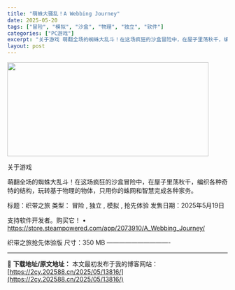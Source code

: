 ```yaml
---
title: "萌蛛大骚乱！A Webbing Journey"
date: 2025-05-20
tags: ["冒险", "模拟", "沙盒", "物理", "独立", "软件"]
categories: ["PC游戏"]
excerpt: "关于游戏 萌翻全场的蜘蛛大乱斗！在这场疯狂的沙盒冒险中，在屋子里荡秋千，编织各种奇特的结构，玩转基于物理的物体，只用你的蛛网和智慧完成各种家务。 标题：织带之旅 类型： 冒险 , 独立 , 模拟 , 抢先体验 发售日期：2025年5月19日 支持软件开发者。购买它！ • https://store.&hellip;"
layout: post
---
```


<img src="https://2cy.202588.cn/wp-content/uploads/2025/05/2025052004184073.webp" alt="" width="460" height="215" class="aligncenter size-full wp-image-13762" />

关于游戏

萌翻全场的蜘蛛大乱斗！在这场疯狂的沙盒冒险中，在屋子里荡秋千，编织各种奇特的结构，玩转基于物理的物体，只用你的蛛网和智慧完成各种家务。

标题：织带之旅
类型： 冒险 , 独立 , 模拟 , 抢先体验
发售日期：2025年5月19日

支持软件开发者。购买它！
• https://store.steampowered.com/app/2073910/A_Webbing_Journey/

织带之旅抢先体验版
尺寸：350 MB
——————————- 

---
📖 **下载地址/原文地址：** 本文最初发布于我的博客网站：[https://2cy.202588.cn/2025/05/13816/](https://2cy.202588.cn/2025/05/13816/)
